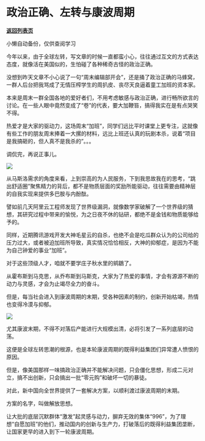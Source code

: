# 政治正确、左转与康波周期

[**返回列表页**](/gzh/政事堂2019)

小懒自动备份，仅供查阅学习

今年以来，由于全球左转，写文章的时候一直都蛮小心，往往通过互文的方式表达态度，就像活在美国似的，生怕碰了各种稀奇古怪的政治正确。

  

没想到昨天文章不小心说了一句“周末编辑部开会”，还是捅了政治正确的马蜂窝，一群人后台把我骂成了无情压榨学生的周扒皮、丧尽天良逼着童工加班的资本家。

  

本来是周末一群全国各地的爱好者们，不用考虑敏感与政治正确，进行畅所欲言的讨论。在一些人眼中竟然变成了“卷”的代表，要大加鞭笞，搞得我实在是有点哭笑不得。  

  

热爱才是大家的驱动力，这场周末“加班”，同学们远比平时课堂上更专注，这就像有些工作的朋友周末捧着一大摞的材料，远比上班还认真的玩剧本杀，说着“项目是我搞砸的，但人真不是我杀的”。。。  

  

调侃完，再说正事儿。

  

![](https://mmbiz.qpic.cn/mmbiz_png/rxhS23yu8cMc1pSqNoibhbRzAO5icdlRvXyJBUcJiaiaUADcZXZC1RLX7PnZ4sQIouCgF6u3rKpqFtkiampVibpON4nQ/640?wx_fmt=png)

  

从马斯洛需求的角度来看，上到崇高的为人民服务，下到我思故我在的思考，“跳出舒适圈”聚焦精力的背后，都不是物质层面的奖励所能驱动，往往需要由精神层的自我实现来提供多巴胺与内酚酞。

  

譬如前几天阿里云工程师发现了世界级漏洞，就像数学家破解了一个世界级的猜想，其研究过程中带来的愉悦，为之日夜不休的钻研，都绝不是金钱和物质能够给予的。

  

同样，近期腾讯游戏开发大神毛星云的自杀，也绝不会是吃瓜群众认为的公司给的压力过大，或者被迫加班所导致，真实情况恰恰相反，大神的抑郁症，是因为不能为自己钟爱的事业“加班”。

  

对于这些顶级人才，咱就不要学庄子秋水里的鹓鶵了。

  

从霍布斯到马克思，从乔布斯到马斯克，大家为了热爱的事情，才会有源源不断的动力与灵感，才会为止竭尽全力的奋斗。

  

但是，每当社会进入到康波周期的末期，受各种因素的制约，创新开始枯竭，热情也变得冷漠与抑郁。

  

![](https://mmbiz.qpic.cn/mmbiz_jpg/rxhS23yu8cMc1pSqNoibhbRzAO5icdlRvXLkt55PsBTEzgJsFjtEy0ajz11o4pXpniaVuLHQia0MqcapSFB7A06SUw/640?wx_fmt=jpeg)

  

尤其康波末期，不得不对落后产能进行大规模出清，必将引发了一系列底层的动荡。  

  

这便是全球左转思潮的根源，也是本轮康波周期的既得利益集团们异常遭人愤恨的原因。

  

但是，像美国那样一味搞政治正确并不能解决问题，只会僵化思想，形成二元对立，搞不出创新，只会搞出一批“零元购”和破坏一切的暴徒。

  

对此，新中国向全世界提供了一套解决方案，以顺利渡过康波周期的末期。

  

方案的名字，叫做解放思想。

  

让大批的底层沉默群体“激发”起灵感与动力，摒弃无效的集体“996”，为了理想“自愿加班”的他们，推动国内的创新与生产力，打破落后的既得利益集团垄断，让国家更早的进入到下一轮康波周期。

  

